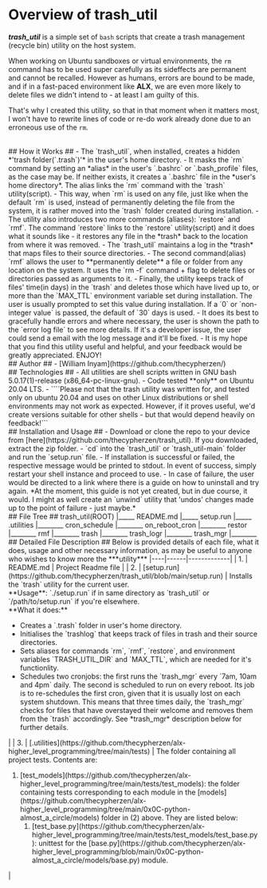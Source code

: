 # Overview of trash_util #

***trash_util*** is a simple set of `bash` scripts that create a trash management (recycle bin) utility on the host system.

When working on Ubuntu sandboxes or virtual environments, the `rm` command has to be used super carefully as its sideffects are permanent and cannot be recalled. However as humans, errors are bound to be made, and if in a fast-paced environment like **ALX**, we are even more likely to delete files we didn't intend to - at least I am guilty of this.

That's why I created this utility, so that in that moment when it matters most, I won't have to rewrite lines of code or re-do work already done due to an erroneous use of the `rm`.

<br/>
## How it Works ##
- The `trash_util`, when installed, creates a hidden *'trash folder(`.trash`)'* in the user's home directory.
- It masks the `rm` command by setting an *alias* in the user's `.bashrc` or `.bash_profile` files, as the case may be. If neither exists, it creates a `.bashrc` file in the *user's home directory*. The alias links the `rm` command with the `trash` utility(script).
- This way, when `rm` is used on any file, just like when the default `rm` is used, instead of permanently deleting the file from the system, it is rather moved into the `trash` folder created during installation.
- The utility also introduces two more commands (aliases): `restore` and `rmf`. The command `restore` links to the `restore` utility(script) and it does what it sounds like - it restores any file in the *trash* back to the location from where it was removed.
	- The `trash_util` maintains a log in the *trash* that maps files to their source directories.
- The second command(alias) `rmf` allows the user to **permanently delete** a file or folder from any location on the system. It uses the `rm -f` command + flag to delete files or directories passed as arguments to it.
- Finally, the utility keeps track of files' time(in days) in the `trash` and deletes those which have lived up to, or more than the `MAX_TTL` environment variable set during installation. The user is usually prompted to set this value during installation. If a `0` or `non-integer value` is passed, the default of `30` days is used.
- It does its best to gracefully handle errors and where necessary, the user is shown the path to the `error log file` to see more details. If it's a developer issue, the user could send a email with the log message and it'll be fixed.
- It is my hope that you find this utility useful and helpful, and your feedback would be greatly appreciated. ENJOY!

<br/>
## Author ##
- [William Inyam](https://github.com/thecypherzen/)

<br/>
## Technologies ##
- All utilities are shell scripts written in GNU bash 5.0.17(1)-release (x86_64-pc-linux-gnu).
- Code tested **only** on Ubuntu 20.04 LTS.
- ````Please not that the trash utility was written for, and tested only on ubuntu 20.04 and uses on other Linux distributions or shell environments may not work as expected. However, if it proves useful, we'd create versions suitable for other shells - but that would depend heavily on feedback!```

<br/>
## Installation and Usage ##
- Download or clone the repo to your device from [here](https://github.com/thecypherzen/trash_util). If you downloaded, extract the zip folder.
- `cd` into the `trash_util` or `trash_util-main` folder and run the `setup.run` file.
- If installation is successful or failed, the respective message would be printed to stdout. In event of success, simply restart your shell instance and proceed to use.
- In case of failure, the user would be directed to a link where there is a guide on how to uninstall and try again. *At the moment, this guide is not yet created, but in due course, it would. I might as well create an `unwind` utility that 'undos' changes made up to the point of failure - just maybe.*

<br/>
## File Tree ##
trash_util(ROOT)
|_____ README.md
|_____ setup.run
|_____ .utilities
		|________ cron_schedule
		|________ on_reboot_cron
		|________ restor
		|________ rmf
		|________ trash
		|________ trash_logr
		|________ trash_mgr
		|________ <hidden files>

<br/>
## Detailed File Description ##
Below is provided details of each file, what it does, usage and other necessary information, as may be useful to anyone who wishes to know more the ***utility***
|----|------|-------------|
| 1. | README.md | Project Readme file |
| 2. | [setup.run](https://github.com/thecypherzen/trash_util/blob/main/setup.run) | Installs the `trash` utility for the current user. </br> **Usage**: `./setup.run` if in same directory as `trash_util` or `/path/to/setup.run` if you're elsewhere. </br>**What it does:**<ul><li>Creates a `.trash` folder in user's home directory.</li><li>Initialises the `trashlog` that keeps track of files in trash and their source directories.</li><li>Sets aliases for commands `rm`, `rmf`, `restore`, and environment variables `TRASH_UTIL_DIR` and `MAX_TTL`, which are needed for it's functionlity.</li><li>Schedules two cronjobs: the first runs the `trash_mgr` every `7am, 10am and 4pm` daily. The second is scheduled to run on every reboot. Its job is to re-schedules the first cron, given that it is usually lost on each system shutdown. This means that three times daily, the `trash_mgr` checks for files that have overstayed their welcome and removes them from the `trash` accordingly. See *trash_mgr* description below for further details.</li></ul>|
| 3. | [.utilities](https://github.com/thecypherzen/alx-higher_level_programming/tree/main/tests) | The folder containing all project tests. Contents are: <ol><li>[test_models](https://github.com/thecypherzen/alx-higher_level_programming/tree/main/tests/test_models): the folder containing tests corresponding to each module in the [models](https://github.com/thecypherzen/alx-higher_level_programming/tree/main/0x0C-python-almost_a_circle/models) folder in (2) above. They are listed below:<ol><li>[test_base.py](https://github.com/thecypherzen/alx-higher_level_programming/tree/main/tests/test_models/test_base.py): unittest for the [base.py](https://github.com/thecypherzen/alx-higher_level_programming/blob/main/0x0C-python-almost_a_circle/models/base.py) module.</li></ol></li></ol>|
